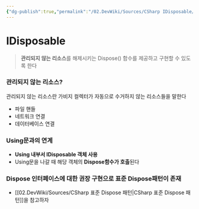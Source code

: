 ```yaml
---
{"dg-publish":true,"permalink":"/02.DevWiki/Sources/CSharp IDisposable/"}
---
```


# IDisposable

> **관리되지 않는 리소스**를 해제시키는 Dispose() 함수를 제공하고 구현할 수 있도록 한다
### 관리되지 않는 리소스?

관리되지 않는 리소스란 가비지 컬렉터가 자동으로 수거하지 않는 리소스들을 말한다
* 파일 핸들
* 네트워크 연결
* 데이터베이스 연결

### Using문과의 연계
* **Using 내부서 IDisposable 객체 사용**
* Using문을 나갈 때 해당 객체의 **Dispose함수가 호출**된다

### Dispose 인터페이스에 대한 권장 구현으로 표준 Dispose패턴이 존재

* [[02.DevWiki/Sources/CSharp 표준 Dispose 패턴\|CSharp 표준 Dispose 패턴]]을 참고하자
